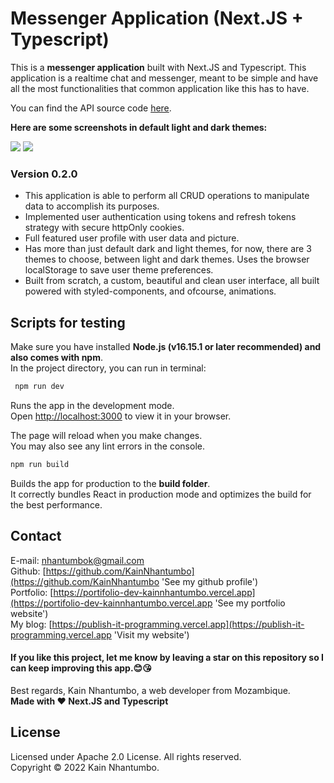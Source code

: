 # Messenger Application (Next.JS + Typescript)

This is a **messenger application** built with Next.JS and Typescript. This application is a realtime chat and messenger, meant to be simple and have all the most functionalities that common application like this has to have. 

You can find the API source code [here](https://github.com/KainNhantumbo/messenger-api).

**Here are some screenshots in default light and dark themes:**

![](./src/docs/img/v2.jpeg)
![](./src/docs/img/v5.jpeg)

### Version 0.2.0

- This application is able to perform all CRUD operations to manipulate data to accomplish its purposes.
- Implemented user authentication using tokens and refresh tokens strategy with secure httpOnly cookies.
- Full featured user profile with user data and picture.
- Has more than just default dark and light themes, for now, there are 3 themes to choose, between light and dark themes. Uses the browser localStorage to save user theme preferences.
- Built from scratch, a custom, beautiful and clean user interface, all built powered with styled-components, and ofcourse, animations.

## Scripts for testing

Make sure you have installed **Node.js (v16.15.1 or later recommended) and also comes with npm**.\
In the project directory, you can run in terminal:

```bash
 npm run dev
```

Runs the app in the development mode.\
Open [http://localhost:3000](http://localhost:3000) to view it in your browser.

The page will reload when you make changes.\
You may also see any lint errors in the console.

```bash
npm run build
```

Builds the app for production to the **build folder**.\
It correctly bundles React in production mode and optimizes the build for the best performance.

## Contact

E-mail: [nhantumbok@gmail.com](nhantumbok@gmail.com 'Send an e-mail')\
Github: [https://github.com/KainNhantumbo](https://github.com/KainNhantumbo 'See my github profile')  
Portfolio: [https://portifolio-dev-kainnhantumbo.vercel.app](https://portifolio-dev-kainnhantumbo.vercel.app 'See my portfolio website')\
My blog: [https://publish-it-programming.vercel.app](https://publish-it-programming.vercel.app 'Visit my website')

#### If you like this project, let me know by leaving a star on this repository so I can keep improving this app.😊😘

Best regards, Kain Nhantumbo, a web developer from Mozambique.\
**Made with ❤ Next.JS and Typescript**

## License

Licensed under Apache 2.0 License. All rights reserved.\
Copyright &copy; 2022 Kain Nhantumbo.
